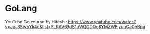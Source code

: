 # GoLang

YouTube Go course by Hitesh : https://www.youtube.com/watch?v=JoJ8Sw5Yb4c&list=PLRAV69dS1uWQGDQoBYMZWKjzuhCaOnBpa
